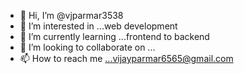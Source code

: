 - 👋 Hi, I’m @vjparmar3538
- 👀 I’m interested in ...web development
- 🌱 I’m currently learning ...frontend to backend
- 💞️ I’m looking to collaborate on ...
- 📫 How to reach me ...vijayparmar6565@gmail.com

<!---
vjparmar3538/vjparmar3538 is a ✨ special ✨ repository because its `README.md` (this file) appears on your GitHub profile.
You can click the Preview link to take a look at your changes.
--->
